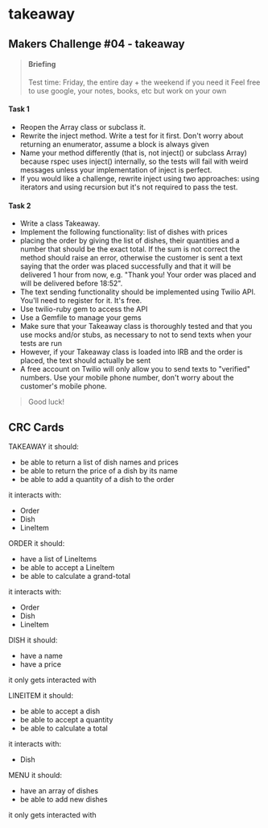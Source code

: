 takeaway
========

Makers Challenge #04 - takeaway
-------------------------------

> #### Briefing
> Test time: Friday, the entire day + the weekend if you need it
> Feel free to use google, your notes, books, etc but work on your own

#### Task 1

- Reopen the Array class or subclass it.
- Rewrite the inject method. Write a test for it first. Don't worry about returning an enumerator, assume a block is always given
- Name your method differently (that is, not inject() or subclass Array) because rspec uses inject() internally, so the tests will fail with weird messages unless your implementation of inject is perfect.
- If you would like a challenge, rewrite inject using two approaches: using iterators and using recursion but it's not required to pass the test.

#### Task 2

- Write a class Takeaway.
- Implement the following functionality: list of dishes with prices
- placing the order by giving the list of dishes, their quantities and a number that should be the exact total. If the sum is not correct the method should raise an error, otherwise the customer is sent a text saying that the order was placed successfully and that it will be delivered 1 hour from now, e.g. "Thank you! Your order was placed and will be delivered before 18:52".
- The text sending functionality should be implemented using Twilio API. You'll need to register for it. It's free.
- Use twilio-ruby gem to access the API
- Use a Gemfile to manage your gems
- Make sure that your Takeaway class is thoroughly tested and that you use mocks and/or stubs, as necessary to not to send texts when your tests are run
- However, if your Takeaway class is loaded into IRB and the order is placed, the text should actually be sent
- A free account on Twilio will only allow you to send texts to "verified" numbers. Use your mobile phone number, don't worry about the customer's mobile phone.


> Good luck!

CRC Cards
---------

TAKEAWAY
it should:
- be able to return a list of dish names and prices
- be able to return the price of a dish by its name
- be able to add a quantity of a dish to the order

it interacts with:
- Order
- Dish
- LineItem

ORDER
it should:
- have a list of LineItems
- be able to accept a LineItem
- be able to calculate a grand-total

it interacts with:
- Order
- Dish
- LineItem

DISH
it should:
- have a name
- have a price

it only gets interacted with

LINEITEM
it should:
- be able to accept a dish
- be able to accept a quantity
- be able to calculate a total

it interacts with:
- Dish

MENU
it should:
- have an array of dishes
- be able to add new dishes

it only gets interacted with